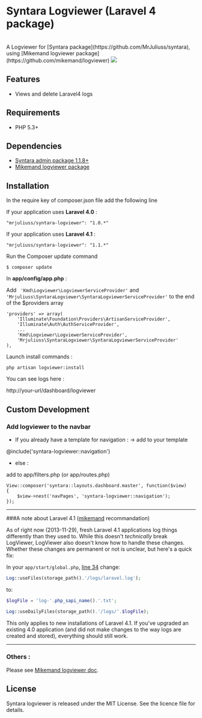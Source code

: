 # Syntara Logviewer (Laravel 4 package)

<br>
A Logviewer for [Syntara package](https://github.com/MrJuliuss/syntara), using [Mikemand logviewer package](https://github.com/mikemand/logviewer)


<img src="https://raw.github.com/MrJuliuss/syntara-logviewer/master/screenshots/logviewer.png" />

## Features

* Views and delete Laravel4 logs

## Requirements
* PHP 5.3+


## Dependencies

* [Syntara admin package 1.1.8+](https://github.com/MrJuliuss/syntara)
* [Mikemand logviewer package](https://github.com/mikemand/logviewer)

## Installation


In the require key of composer.json file add the following line

If your application uses **Laravel 4.0** :

```"mrjuliuss/syntara-logviewer": "1.0.*"```

If your application uses **Laravel 4.1** :

```"mrjuliuss/syntara-logviewer": "1.1.*"```

Run the Composer update command

```$ composer update```

In **app/config/app.php** :

Add  ``` 'Kmd\Logviewer\LogviewerServiceProvider'``` and  ```'Mrjuliuss\SyntaraLogviewer\SyntaraLogviewerServiceProvider'``` to the end of the $providers array

    'providers' => array(
        'Illuminate\Foundation\Providers\ArtisanServiceProvider',
        'Illuminate\Auth\AuthServiceProvider',
        ...
        'Kmd\Logviewer\LogviewerServiceProvider',
        'Mrjuliuss\SyntaraLogviewer\SyntaraLogviewerServiceProvider'
    ),

Launch install commands :

```php artisan logviewer:install```

You can see logs here :

http://your-url/dashboard/logviewer

## Custom Development

### Add logviewer to the navbar

- If you already have a template for navigation : 
-> add to your template

@include('syntara-logviewer::navigation')

- else : 

add to app/filters.php (or app/routes.php)

    View::composer('syntara::layouts.dashboard.master', function($view)
    {
        $view->nest('navPages', 'syntara-logviewer::navigation');
    });

---------

###A note about Laravel 4.1 ([mikemand](https://github.com/mikemand/logviewer) recommandation)

As of right now (2013-11-29), fresh Laravel 4.1 applications log things differently than they used to. While this doesn't *technically* break LogViewer, LogViewer also doesn't know how to handle these changes. Whether these changes are permanent or not is unclear, but here's a quick fix:

In your `app/start/global.php`, [line 34](https://github.com/laravel/laravel/blob/develop/app/start/global.php#L34) change:

```php
Log::useFiles(storage_path().'/logs/laravel.log');
```

to:

```php
$logFile = 'log-'.php_sapi_name().'.txt';

Log::useDailyFiles(storage_path().'/logs/'.$logFile);
```

This only applies to new installations of Laravel 4.1. If you've upgraded an existing 4.0 application (and did not make changes to the way logs are created and stored), everything should still work.

---------

### Others : 

Please see [Mikemand logviewer doc](https://github.com/mikemand/logviewer).

## License

Syntara logviewer is released under the MIT License. See the licence file for details.
